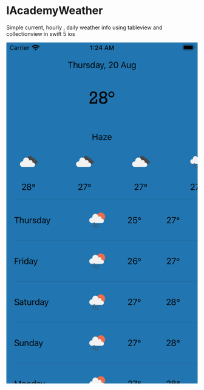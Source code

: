 # IAcademyWeather
Simple current, hourly , daily weather info using tableview and collectionview in swift 5 ios


![](/dashboard.png)
